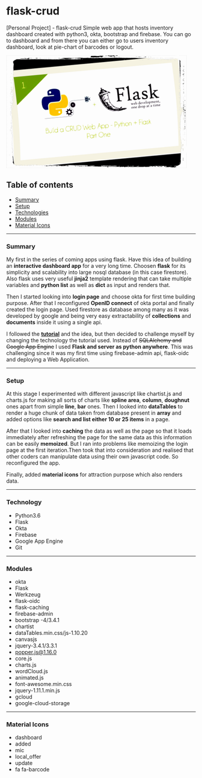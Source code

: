 # flask-crud
[Personal Project] - flask-crud
Simple web app that hosts inventory dashboard created with python3, okta, bootstrap and firebase.
You can go to dashboard and from there you can either go to users inventory dashboard, look at pie-chart of barcodes or 
logout.

<img src="https://github.com/prakHr/flask-crud/blob/master/flask-introduction/flask_introduction/library/static/flask-crud.jpg" width="480" height="300">

## Table of contents
* [Summary](#summary)
* [Setup](#setup)
* [Technologies](#technologies)
* [Modules](#modules)
* [Material Icons](#material_icons)
---
### Summary
My first in the series of coming apps using flask. Have this idea of building an __interactive dashboard app__ for a very 
long time. Choosen __flask__ for its simplicity and scalability into large nosql database (in this case firestore).
Also flask uses very useful __jinja2__ template rendering that can take multiple variables and __python list__ as well as 
__dict__ as input and renders that.

Then I started looking into __login page__ and choose okta for first time building purpose. After that I reconfigured 
__OpenID connect__ of okta portal and finally created the login page. Used firestore as database among many as it 
was developed by google and being very easy extractability of __collections__ and __documents__ inside it using a single api.

I followed the __[tutorial](https://scotch.io/tutorials/build-a-crud-web-app-with-python-and-flask-part-one 
"Simple Flask app with database SQLAlchemy")__ and the idea, but then decided to challenge myself by changing the technology
the tutorial used.
Instead of ~~SQLAlchemy and Google App Engine~~ I used __Flask and server as python anywhere__.
This was challenging since it was my first time using firebase-admin api, flask-oidc and deploying a Web Application.

---

### Setup
At this stage I experimented with different javascript like chartist.js and charts.js for making all sorts of charts like
__spline area__, __column__, __doughnut__ ones apart from simple __line__, __bar__ ones. Then I looked into __dataTables__ to render 
a huge chunk of data taken from database present in __array__ and added options like __search and list either 10 or 25 items__ 
in a page.

After that I looked into __caching__ the data as well as the page so that it loads immediately after refreshing the page 
for the same data as this information can be easily __memoized__. But I ran into problems like memoizing the login page at the
first iteration.Then took that into consideration and realised that other coders can manipulate data using their 
own javascript code. So reconfigured the app.

Finally, added __material icons__ for attraction purpose which also renders data. 


---

### Technology
* Python3.6
* Flask
* Okta
* Firebase
* Google App Engine
* Git

---

### Modules
* okta
* Flask
* Werkzeug
* flask-oidc
* flask-caching
* firebase-admin
* bootstrap -4/3.4.1
* chartist
* dataTables.min.css/js-1.10.20
* canvasjs
* jquery-3.4.1/3.3.1
* popper.js@1.16.0
* core.js
* charts.js
* wordCloud.js
* animated.js
* font-awesome.min.css
* jquery-1.11.1.min.js
* gcloud
* google-cloud-storage

---

### Material Icons
* dashboard 
* added
* mic
* local_offer
* update
* fa fa-barcode
